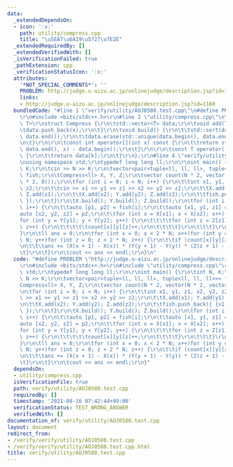 ```yaml
---
data:
  _extendedDependsOn:
  - icon: ':x:'
    path: utility/compress.cpp
    title: "\u5EA7\u6A19\u5727\u7E2E"
  _extendedRequiredBy: []
  _extendedVerifiedWith: []
  _isVerificationFailed: true
  _pathExtension: cpp
  _verificationStatusIcon: ':x:'
  attributes:
    '*NOT_SPECIAL_COMMENTS*': ''
    PROBLEM: http://judge.u-aizu.ac.jp/onlinejudge/description.jsp?id=1160
    links:
    - http://judge.u-aizu.ac.jp/onlinejudge/description.jsp?id=1160
  bundledCode: "#line 1 \"verify/utility/AOJ0580.test.cpp\"\n#define PROBLEM \"http://judge.u-aizu.ac.jp/onlinejudge/description.jsp?id=1160\"\
    \r\n#include <bits/stdc++.h>\r\n#line 2 \"utility/compress.cpp\"\n\r\ntemplate<class\
    \ T>\r\nstruct Compress {\r\n\tstd::vector<T> data;\r\n\tvoid add(T x) {\r\n\t\
    \tdata.push_back(x);\r\n\t}\r\n\tvoid build() {\r\n\t\tstd::sort(data.begin(),\
    \ data.end());\r\n\t\tdata.erase(std::unique(data.begin(), data.end()), data.end());\r\
    \n\t}\r\n\r\n\tconst int operator[](int x) const {\r\n\t\treturn std::lower_bound(data.begin(),\
    \ data.end(), x) - data.begin();\r\n\t}\r\n\r\n\tconst T operator()(int k) const\
    \ {\r\n\t\treturn data[k];\r\n\t}\r\n};\r\n#line 4 \"verify/utility/AOJ0580.test.cpp\"\
    \nusing namespace std;\r\ntypedef long long ll;\r\n\r\nint main() {\r\n\tint N,\
    \ K;\r\n\tcin >> N >> K;\r\n\tvector<pair<tuple<ll, ll, ll>, tuple<ll, ll, ll>>>\
    \ fish;\r\n\tCompress<ll> X, Y, Z;\r\n\tvector count(N * 2, vector(N * 2, vector(N\
    \ * 2, 0)));\r\n\tfor (int i = 0; i < N; i++) {\r\n\t\tint x1, y1, z1, x2, y2,\
    \ z2;\r\n\t\tcin >> x1 >> y1 >> z1 >> x2 >> y2 >> z2;\r\n\t\tX.add(x1); Y.add(y1);\
    \ Z.add(z1);\r\n\t\tX.add(x2); Y.add(y2); Z.add(z2);\r\n\t\tfish.push_back({ {x1,y1,z1},{x2,y2,z2}\
    \ });\r\n\t}\r\n\tX.build(); Y.build(); Z.build();\r\n\tfor (int i = 0; i < N;\
    \ i++) {\r\n\t\tauto [p1, p2] = fish[i];\r\n\t\tauto [x1, y1, z1] = p1;\r\n\t\t\
    auto [x2, y2, z2] = p2;\r\n\t\tfor (int x = X[x1]; x < X[x2]; x++) {\r\n\t\t\t\
    for (int y = Y[y1]; y < Y[y2]; y++) {\r\n\t\t\t\tfor (int z = Z[z1]; z < Z[z2];\
    \ z++) {\r\n\t\t\t\t\tcount[x][y][z]++;\r\n\t\t\t\t}\r\n\t\t\t}\r\n\t\t}\r\n\t\
    }\r\n\tll ans = 0;\r\n\tfor (int x = 0; x < 2 * N; x++)for (int y = 0; y < 2 *\
    \ N; y++)for (int z = 0; z < 2 * N; z++) {\r\n\t\tif (count[x][y][z] >= K) {\r\
    \n\t\t\tans += (X(x + 1) - X(x)) * (Y(y + 1) - Y(y)) * (Z(z + 1) - Z(z));\r\n\t\
    \t}\r\n\t}\r\n\tcout << ans << endl;\r\n}\n"
  code: "#define PROBLEM \"http://judge.u-aizu.ac.jp/onlinejudge/description.jsp?id=1160\"\
    \r\n#include <bits/stdc++.h>\r\n#include \"utility/compress.cpp\"\r\nusing namespace\
    \ std;\r\ntypedef long long ll;\r\n\r\nint main() {\r\n\tint N, K;\r\n\tcin >>\
    \ N >> K;\r\n\tvector<pair<tuple<ll, ll, ll>, tuple<ll, ll, ll>>> fish;\r\n\t\
    Compress<ll> X, Y, Z;\r\n\tvector count(N * 2, vector(N * 2, vector(N * 2, 0)));\r\
    \n\tfor (int i = 0; i < N; i++) {\r\n\t\tint x1, y1, z1, x2, y2, z2;\r\n\t\tcin\
    \ >> x1 >> y1 >> z1 >> x2 >> y2 >> z2;\r\n\t\tX.add(x1); Y.add(y1); Z.add(z1);\r\
    \n\t\tX.add(x2); Y.add(y2); Z.add(z2);\r\n\t\tfish.push_back({ {x1,y1,z1},{x2,y2,z2}\
    \ });\r\n\t}\r\n\tX.build(); Y.build(); Z.build();\r\n\tfor (int i = 0; i < N;\
    \ i++) {\r\n\t\tauto [p1, p2] = fish[i];\r\n\t\tauto [x1, y1, z1] = p1;\r\n\t\t\
    auto [x2, y2, z2] = p2;\r\n\t\tfor (int x = X[x1]; x < X[x2]; x++) {\r\n\t\t\t\
    for (int y = Y[y1]; y < Y[y2]; y++) {\r\n\t\t\t\tfor (int z = Z[z1]; z < Z[z2];\
    \ z++) {\r\n\t\t\t\t\tcount[x][y][z]++;\r\n\t\t\t\t}\r\n\t\t\t}\r\n\t\t}\r\n\t\
    }\r\n\tll ans = 0;\r\n\tfor (int x = 0; x < 2 * N; x++)for (int y = 0; y < 2 *\
    \ N; y++)for (int z = 0; z < 2 * N; z++) {\r\n\t\tif (count[x][y][z] >= K) {\r\
    \n\t\t\tans += (X(x + 1) - X(x)) * (Y(y + 1) - Y(y)) * (Z(z + 1) - Z(z));\r\n\t\
    \t}\r\n\t}\r\n\tcout << ans << endl;\r\n}"
  dependsOn:
  - utility/compress.cpp
  isVerificationFile: true
  path: verify/utility/AOJ0580.test.cpp
  requiredBy: []
  timestamp: '2021-08-16 07:42:44+09:00'
  verificationStatus: TEST_WRONG_ANSWER
  verifiedWith: []
documentation_of: verify/utility/AOJ0580.test.cpp
layout: document
redirect_from:
- /verify/verify/utility/AOJ0580.test.cpp
- /verify/verify/utility/AOJ0580.test.cpp.html
title: verify/utility/AOJ0580.test.cpp
---
```

